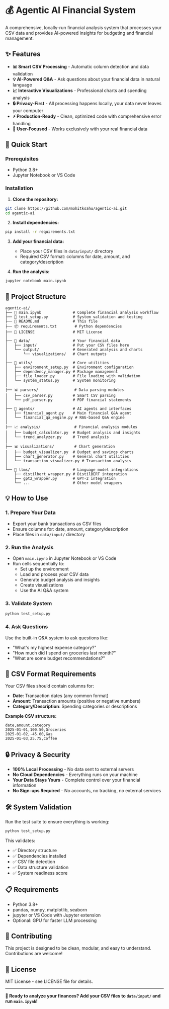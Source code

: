 # 💰 Agentic AI Financial System

A comprehensive, locally-run financial analysis system that processes your CSV data and provides AI-powered insights for budgeting and financial management.

## ✨ Features

- **📊 Smart CSV Processing** - Automatic column detection and data validation
- **💡 AI-Powered Q&A** - Ask questions about your financial data in natural language
- **📈 Interactive Visualizations** - Professional charts and spending analysis
- **🔒 Privacy-First** - All processing happens locally, your data never leaves your computer
- **⚡ Production-Ready** - Clean, optimized code with comprehensive error handling
- **🎯 User-Focused** - Works exclusively with your real financial data

## 🚀 Quick Start

### Prerequisites
- Python 3.8+
- Jupyter Notebook or VS Code

### Installation

1. **Clone the repository:**
```bash
git clone https://github.com/mohitksahu/agentic-ai.git
cd agentic-ai
```

2. **Install dependencies:**
```bash
pip install -r requirements.txt
```

3. **Add your financial data:**
   - Place your CSV files in `data/input/` directory
   - Required CSV format: columns for date, amount, and category/description

4. **Run the analysis:**
```bash
jupyter notebook main.ipynb
```

## 📁 Project Structure

```
agentic-ai/
├── 📓 main.ipynb              # Complete financial analysis workflow
├── 🧪 test_setup.py           # System validation and testing
├── 📄 README.md               # This file
├── 📦 requirements.txt        # Python dependencies
├── 📜 LICENSE                 # MIT License
│
├── 📂 data/                   # Your financial data
│   ├── input/                # Put your CSV files here
│   └── output/               # Generated analysis and charts
│       └── visualizations/   # Chart outputs
│
├── 🔧 utils/                  # Core utilities
│   ├── environment_setup.py  # Environment configuration
│   ├── dependency_manager.py # Package management
│   ├── file_loader.py        # File loading with validation
│   └── system_status.py      # System monitoring
│
├── 📊 parsers/                # Data parsing modules
│   ├── csv_parser.py         # Smart CSV parsing
│   └── pdf_parser.py         # PDF financial statements
│
├── 🤖 agents/                 # AI agents and interfaces
│   ├── financial_agent.py    # Main financial Q&A agent
│   └── financial_qa_engine.py # RAG-based Q&A engine
│
├── 📈 analysis/               # Financial analysis modules
│   ├── budget_calculator.py  # Budget analysis and insights
│   └── trend_analyzer.py     # Trend analysis
│
├── 📊 visualizations/         # Chart generation
│   ├── budget_visualizer.py  # Budget and savings charts
│   ├── chart_generator.py    # General chart utilities
│   └── transaction_visualizer.py # Transaction analysis
│
└── 🧠 llms/                   # Language model integrations
    ├── distilbert_wrapper.py # DistilBERT integration
    ├── gpt2_wrapper.py       # GPT-2 integration
    └── ...                   # Other model wrappers
```

## 💡 How to Use

### 1. **Prepare Your Data**
- Export your bank transactions as CSV files
- Ensure columns for: date, amount, category/description
- Place files in `data/input/` directory

### 2. **Run the Analysis**
- Open `main.ipynb` in Jupyter Notebook or VS Code
- Run cells sequentially to:
  - Set up the environment
  - Load and process your CSV data
  - Generate budget analysis and insights
  - Create visualizations
  - Use the AI Q&A system

### 3. **Validate System**
```bash
python test_setup.py
```

### 4. **Ask Questions**
Use the built-in Q&A system to ask questions like:
- "What's my highest expense category?"
- "How much did I spend on groceries last month?"
- "What are some budget recommendations?"

## 🎯 CSV Format Requirements

Your CSV files should contain columns for:
- **Date**: Transaction dates (any common format)
- **Amount**: Transaction amounts (positive or negative numbers)
- **Category/Description**: Spending categories or descriptions

**Example CSV structure:**
```csv
date,amount,category
2025-01-01,100.50,Groceries
2025-01-02,-45.00,Gas
2025-01-03,25.75,Coffee
```

## 🔒 Privacy & Security

- **100% Local Processing** - No data sent to external servers
- **No Cloud Dependencies** - Everything runs on your machine  
- **Your Data Stays Yours** - Complete control over your financial information
- **No Sign-ups Required** - No accounts, no tracking, no external services

## 🛠️ System Validation

Run the test suite to ensure everything is working:

```bash
python test_setup.py
```

This validates:
- ✅ Directory structure
- ✅ Dependencies installed
- ✅ CSV file detection
- ✅ Data structure validation
- ✅ System readiness score

## 📋 Requirements

- Python 3.8+
- pandas, numpy, matplotlib, seaborn
- jupyter or VS Code with Jupyter extension
- Optional: GPU for faster LLM processing

## 🤝 Contributing

This project is designed to be clean, modular, and easy to understand. Contributions are welcome!

## 📄 License

MIT License - see LICENSE file for details.

---

**🚀 Ready to analyze your finances? Add your CSV files to `data/input/` and run `main.ipynb`!**
